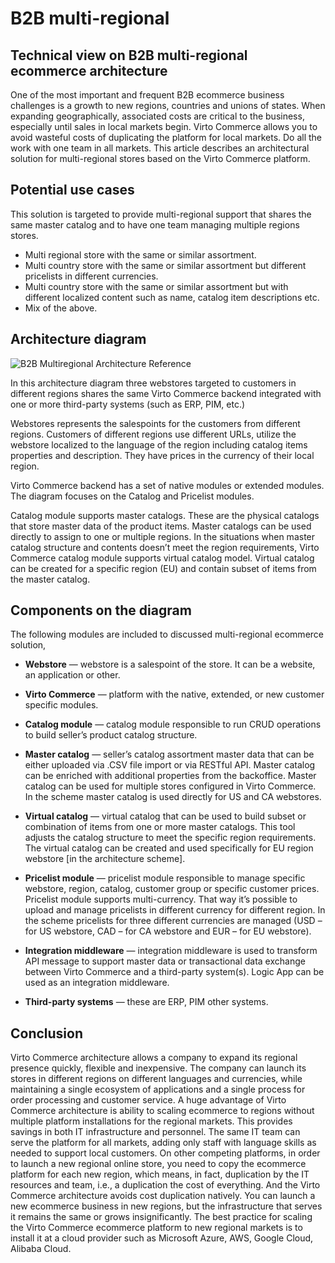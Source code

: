 # B2B multi-regional

## Technical view on B2B multi-regional ecommerce architecture

One of the most important and frequent B2B ecommerce business challenges is a growth to new regions, countries and unions of states. When expanding geographically, associated costs are critical to the business, especially until sales in local markets begin. 
Virto Commerce allows you to avoid wasteful costs of duplicating the platform for local markets. Do all the work with one team in all markets.
This article describes an architectural solution for multi-regional stores based on the Virto Commerce platform.

## Potential use cases

This solution is targeted to provide multi-regional support that shares the same master catalog and to have one team managing multiple regions stores.

- Multi regional store with the same or similar assortment.
- Multi country store with the same or similar assortment but different pricelists in different currencies.
- Multi country store with the same or similar assortment but with different localized content such as name, catalog item descriptions etc.
- Mix of the above.

## Architecture diagram

![B2B Multiregional Architecture Reference](../../media/arch-center-b2b-multiregional.png)

In this architecture diagram three webstores targeted to customers in different regions shares the same Virto Commerce backend integrated with one or more third-party systems (such as ERP, PIM, etc.)

Webstores represents the salespoints for the customers from different regions. Customers of different regions use different URLs, utilize the webstore localized to the language of the region including catalog items properties and description. They have prices in the currency of their local region.

Virto Commerce backend has a set of native modules or extended modules. The diagram focuses on the Catalog and Pricelist modules.

Catalog module supports master catalogs. These are the physical catalogs that store master data of the product items. Master catalogs can be used directly to assign to one or multiple regions. In the situations when master catalog structure and contents doesn’t meet the region requirements, Virto Commerce catalog module supports virtual catalog model. Virtual catalog can be created for a specific region (EU) and contain subset of items from the master catalog.

## Components on the diagram

The following modules are included to discussed multi-regional ecommerce solution,

- __Webstore__ — webstore is a salespoint of the store. It can be a website, an application or other.

- __Virto Commerce__ — platform with the native, extended, or new customer specific modules.

- __Catalog module__ — catalog module responsible to run CRUD operations to build seller’s product catalog structure.

- __Master catalog__ — seller’s catalog assortment master data that can be either uploaded via .CSV file import or via RESTful API. Master catalog can be enriched with additional properties from the backoffice. Master catalog can be used for multiple stores configured in Virto Commerce. In the scheme master catalog is used directly for US and CA webstores.

- __Virtual catalog__ — virtual catalog that can be used to build subset or combination of items from one or more master catalogs. This tool adjusts the catalog structure to meet the specific region requirements. The virtual catalog can be created and used specifically for EU region webstore [in the architecture scheme].

- __Pricelist module__ — pricelist module responsible to manage specific webstore, region, catalog, customer group or specific customer prices. Pricelist module supports multi-currency. That way it’s possible to upload and manage pricelists in different currency for different region. In the scheme pricelists for three different currencies are managed (USD – for US webstore, CAD – for CA webstore and EUR – for EU webstore).

- __Integration middleware__ — integration middleware is used to transform API message to support master data or transactional data exchange between Virto Commerce and a third-party system(s). Logic App can be used as an integration middleware.

- __Third-party systems__ — these are ERP, PIM other systems.


## Conclusion

Virto Commerce architecture allows a company to expand its regional presence quickly, flexible and inexpensive. The company can launch its stores in different regions on different languages and currencies, while maintaining a single ecosystem of applications and a single process for order processing and customer service.
A huge advantage of Virto Commerce architecture is ability to scaling ecommerce to regions without multiple platform installations for the regional markets. This provides savings in both IT infrastructure and personnel. The same IT team can serve the platform for all markets, adding only staff with language skills as needed to support local customers.
On other competing platforms, in order to launch a new regional online store, you need to copy the ecommerce platform for each new region, which means, in fact, duplication by the IT resources and team, i.e., a duplication the cost of everything.
And the Virto Commerce architecture avoids cost duplication natively. You can launch a new ecommerce business in new regions, but the infrastructure that serves it remains the same or grows insignificantly. The best practice for scaling the Virto Commerce ecommerce platform to new regional markets is to install it at a cloud provider such as Microsoft Azure, AWS, Google Cloud, Alibaba Cloud.
